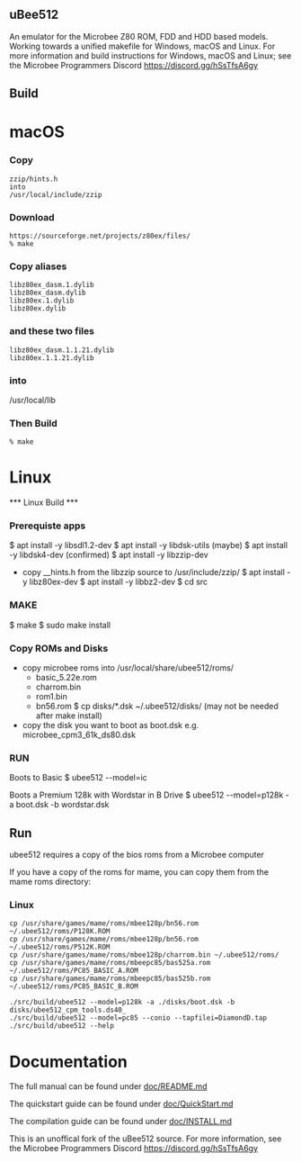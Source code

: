 ## uBee512
An emulator for the Microbee Z80 ROM, FDD and HDD based models. 
Working towards a unified makefile for Windows, macOS and Linux. 
For more information and build instructions for Windows, macOS and Linux; see the Microbee Programmers Discord https://discord.gg/hSsTfsA6gy

## Build

# macOS

### Copy
    zzip/hints.h
    into
    /usr/local/include/zzip

### Download
    https://sourceforge.net/projects/z80ex/files/
    % make

### Copy aliases
    libz80ex_dasm.1.dylib
    libz80ex_dasm.dylib
    libz80ex.1.dylib
    libz80ex.dylib

### and these two files
    libz80ex_dasm.1.1.21.dylib
    libz80ex.1.1.21.dylib

### into
/usr/local/lib

### Then Build
    % make

# Linux

*** Linux Build ***
### Prerequiste apps ###
$ apt install -y libsdl1.2-dev
$ apt install -y libdsk-utils (maybe)
$ apt install -y libdsk4-dev (confirmed)
$ apt install -y libzzip-dev
- copy __hints.h from the libzzip source to /usr/include/zzip/
$ apt install -y libz80ex-dev
$ apt install -y libbz2-dev
$ cd src

### MAKE ###
$ make
$ sudo make install

### Copy ROMs and Disks ###
- copy microbee roms into /usr/local/share/ubee512/roms/
  - basic_5.22e.rom
  - charrom.bin
  - rom1.bin
  -  bn56.rom
$ cp disks/*.dsk ~/.ubee512/disks/ (may not be needed after make install)
- copy the disk you want to boot as boot.dsk
          e.g. microbee_cpm3_61k_ds80.dsk

### RUN ###
Boots to Basic
$ ubee512 --model=ic

Boots a Premium 128k with Wordstar in B Drive
$ ubee512 --model=p128k -a boot.dsk -b wordstar.dsk

## Run

ubee512 requires a copy of the bios roms from a Microbee computer

If you have a copy of the roms for mame, you can copy them from the mame roms directory:

### Linux

    cp /usr/share/games/mame/roms/mbee128p/bn56.rom  ~/.ubee512/roms/P128K.ROM
    cp /usr/share/games/mame/roms/mbee128p/bn56.rom  ~/.ubee512/roms/P512K.ROM
    cp /usr/share/games/mame/roms/mbee128p/charrom.bin ~/.ubee512/roms/
    cp /usr/share/games/mame/roms/mbeepc85/bas525a.rom ~/.ubee512/roms/PC85_BASIC_A.ROM
    cp /usr/share/games/mame/roms/mbeepc85/bas525b.rom ~/.ubee512/roms/PC85_BASIC_B.ROM

    ./src/build/ubee512 --model=p128k -a ./disks/boot.dsk -b disks/ubee512_cpm_tools.ds40_
    ./src/build/ubee512 --model=pc85 --conio --tapfilei=DiamondD.tap
    ./src/build/ubee512 --help

# Documentation

The full manual can be found under [doc/README.md](doc/README.md)

The quickstart guide can be found under [doc/QuickStart.md](doc/QuickStart.md)

The compilation guide can be found under [doc/INSTALL.md](doc/INSTALL.md)

This is an unoffical fork of the uBee512 source. For more information, see the Microbee Programmers Discord https://discord.gg/hSsTfsA6gy
